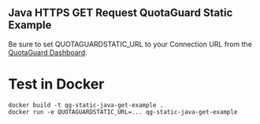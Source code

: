 Java HTTPS GET Request QuotaGuard Static Example
--

Be sure to set QUOTAGUARDSTATIC_URL to your Connection URL from the [QuotaGuard Dashboard](https://www.quotaguard.com/setup/outbound).

# Test in Docker
```
docker build -t qg-static-java-get-example .
docker run -e QUOTAGUARDSTATIC_URL=... qg-static-java-get-example
```

